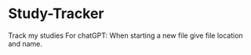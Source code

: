 # Study-Tracker
Track my studies
For chatGPT: When starting a new file give file location and name.
